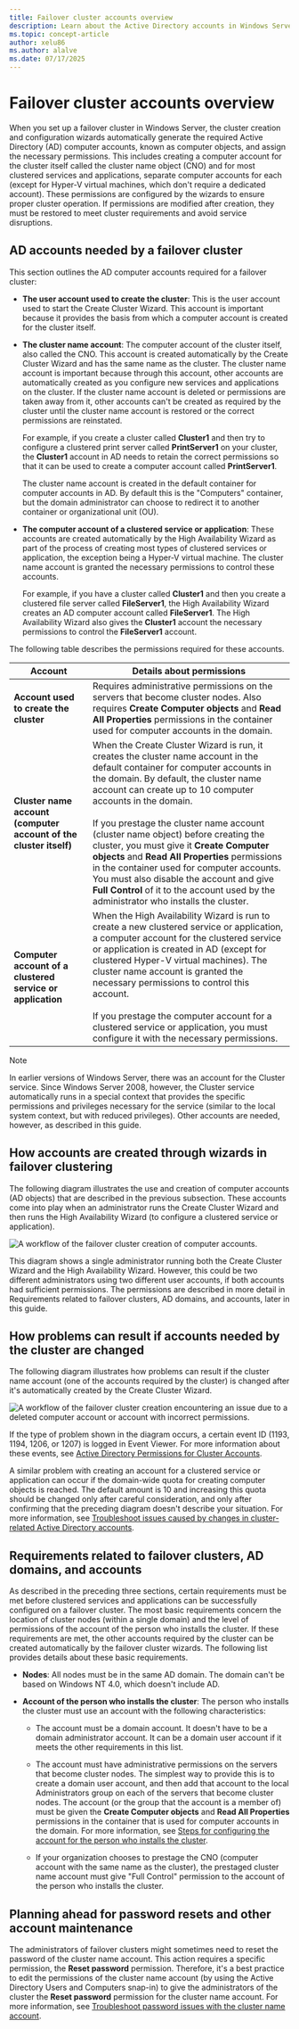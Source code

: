 ```yaml
---
title: Failover cluster accounts overview
description: Learn about the Active Directory accounts in Windows Server failover clusters, including cluster name objects, clustered services, permissions, and best management practices.
ms.topic: concept-article
author: xelu86
ms.author: alalve
ms.date: 07/17/2025
---
```


# Failover cluster accounts overview

When you set up a failover cluster in Windows Server, the cluster creation and configuration wizards automatically generate the required Active Directory (AD) computer accounts, known as computer objects, and assign the necessary permissions. This includes creating a computer account for the cluster itself called the cluster name object (CNO) and for most clustered services and applications, separate computer accounts for each (except for Hyper-V virtual machines, which don't require a dedicated account). These permissions are configured by the wizards to ensure proper cluster operation. If permissions are modified after creation, they must be restored to meet cluster requirements and avoid service disruptions.

## AD accounts needed by a failover cluster

This section outlines the AD computer accounts required for a failover cluster:

- **The user account used to create the cluster**: This is the user account used to start the Create Cluster Wizard. This account is important because it provides the basis from which a computer account is created for the cluster itself.

- **The cluster name account**: The computer account of the cluster itself, also called the CNO. This account is created automatically by the Create Cluster Wizard and has the same name as the cluster. The cluster name account is important because through this account, other accounts are automatically created as you configure new services and applications on the cluster. If the cluster name account is deleted or permissions are taken away from it, other accounts can't be created as required by the cluster until the cluster name account is restored or the correct permissions are reinstated.

  For example, if you create a cluster called **Cluster1** and then try to configure a clustered print server called **PrintServer1** on your cluster, the **Cluster1** account in AD needs to retain the correct permissions so that it can be used to create a computer account called **PrintServer1**.

  The cluster name account is created in the default container for computer accounts in AD. By default this is the "Computers" container, but the domain administrator can choose to redirect it to another container or organizational unit (OU).

- **The computer account of a clustered service or application**: These accounts are created automatically by the High Availability Wizard as part of the process of creating most types of clustered services or application, the exception being a Hyper-V virtual machine. The cluster name account is granted the necessary permissions to control these accounts.

  For example, if you have a cluster called **Cluster1** and then you create a clustered file server called **FileServer1**, the High Availability Wizard creates an AD computer account called **FileServer1**. The High Availability Wizard also gives the **Cluster1** account the necessary permissions to control the **FileServer1** account.

The following table describes the permissions required for these accounts.

| Account | Details about permissions |
|---------|--------------------------|
| **Account used to create the cluster** | Requires administrative permissions on the servers that become cluster nodes. Also requires **Create Computer objects** and **Read All Properties** permissions in the container used for computer accounts in the domain. |
| **Cluster name account (computer account of the cluster itself)** | When the Create Cluster Wizard is run, it creates the cluster name account in the default container for computer accounts in the domain. By default, the cluster name account can create up to 10 computer accounts in the domain.<br><br>If you prestage the cluster name account (cluster name object) before creating the cluster, you must give it **Create Computer objects** and **Read All Properties** permissions in the container used for computer accounts. You must also disable the account and give **Full Control** of it to the account used by the administrator who installs the cluster. |
| **Computer account of a clustered service or application** | When the High Availability Wizard is run to create a new clustered service or application, a computer account for the clustered service or application is created in AD (except for clustered Hyper-V virtual machines). The cluster name account is granted the necessary permissions to control this account.<br><br>If you prestage the computer account for a clustered service or application, you must configure it with the necessary permissions. |

> [!NOTE]
> In earlier versions of Windows Server, there was an account for the Cluster service. Since Windows Server 2008, however, the Cluster service automatically runs in a special context that provides the specific permissions and privileges necessary for the service (similar to the local system context, but with reduced privileges). Other accounts are needed, however, as described in this guide.

## How accounts are created through wizards in failover clustering

The following diagram illustrates the use and creation of computer accounts (AD objects) that are described in the previous subsection. These accounts come into play when an administrator runs the Create Cluster Wizard and then runs the High Availability Wizard (to configure a clustered service or application).

![A workflow of the failover cluster creation of computer accounts.](media/configure-ad-accounts/failover-cluster-workflow-account-creation.gif)

This diagram shows a single administrator running both the Create Cluster Wizard and the High Availability Wizard. However, this could be two different administrators using two different user accounts, if both accounts had sufficient permissions. The permissions are described in more detail in Requirements related to failover clusters, AD domains, and accounts, later in this guide.

## How problems can result if accounts needed by the cluster are changed

The following diagram illustrates how problems can result if the cluster name account (one of the accounts required by the cluster) is changed after it's automatically created by the Create Cluster Wizard.

![A workflow of the failover cluster creation encountering an issue due to a deleted computer account or account with incorrect permissions.](media/configure-ad-accounts/failover-cluster-workflow-account-creation-error.gif)

If the type of problem shown in the diagram occurs, a certain event ID (1193, 1194, 1206, or 1207) is logged in Event Viewer. For more information about these events, see [Active Directory Permissions for Cluster Accounts](/previous-versions/windows/it-pro/windows-server-2008-R2-and-2008/cc756188(v=ws.10)).

A similar problem with creating an account for a clustered service or application can occur if the domain-wide quota for creating computer objects is reached. The default amount is 10 and increasing this quota should be changed only after careful consideration, and only after confirming that the preceding diagram doesn't describe your situation. For more information, see [Troubleshoot issues caused by changes in cluster-related Active Directory accounts](/troubleshoot/windows-server/high-availability/troubleshoot-issues-accounts-used-failover-clusters#troubleshoot-issues-caused-by-changes-in-cluster-related-active-directory-accounts).

## Requirements related to failover clusters, AD domains, and accounts

As described in the preceding three sections, certain requirements must be met before clustered services and applications can be successfully configured on a failover cluster. The most basic requirements concern the location of cluster nodes (within a single domain) and the level of permissions of the account of the person who installs the cluster. If these requirements are met, the other accounts required by the cluster can be created automatically by the failover cluster wizards. The following list provides details about these basic requirements.

- **Nodes**: All nodes must be in the same AD domain. The domain can't be based on Windows NT 4.0, which doesn't include AD.

- **Account of the person who installs the cluster**: The person who installs the cluster must use an account with the following characteristics:

  - The account must be a domain account. It doesn't have to be a domain administrator account. It can be a domain user account if it meets the other requirements in this list.

  - The account must have administrative permissions on the servers that become cluster nodes. The simplest way to provide this is to create a domain user account, and then add that account to the local Administrators group on each of the servers that become cluster nodes. The account (or the group that the account is a member of) must be given the **Create Computer objects** and **Read All Properties** permissions in the container that is used for computer accounts in the domain. For more information, see [Steps for configuring the account for the person who installs the cluster](configure-failover-cluster-accounts.md#configure-the-cluster-account).

  - If your organization chooses to prestage the CNO (computer account with the same name as the cluster), the prestaged cluster name account must give "Full Control" permission to the account of the person who installs the cluster.

## Planning ahead for password resets and other account maintenance

The administrators of failover clusters might sometimes need to reset the password of the cluster name account. This action requires a specific permission, the **Reset password** permission. Therefore, it's a best practice to edit the permissions of the cluster name account (by using the Active Directory Users and Computers snap-in) to give the administrators of the cluster the **Reset password** permission for the cluster name account. For more information, see [Troubleshoot password issues with the cluster name account](/troubleshoot/windows-server/high-availability/troubleshoot-issues-accounts-used-failover-clusters#troubleshoot-password-issues-with-the-cluster-name-account).
